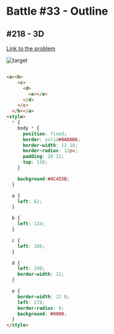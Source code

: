 # Battle #33 - Outline

## #218 - 3D

[Link to the problem](https://cssbattle.dev/play/218)

![target](https://cssbattle.dev/targets/218.png)

```html

<a><b>
    <c>
      <d>
        <e></e>
      </d>
    </c>
  </b></a>
<style>
  * {
    body * {
      position: fixed;
      border: solid#8AB8B6;
      border-width: 12 18;
      border-radius: 12px;
      padding: 28 12;
      top: 110;
    }

    background:#4C455B;
  }

  a {
    left: 62;
  }

  b {
    left: 134;
  }

  c {
    left: 206;
  }

  d {
    left: 290;
    border-width: 12;
  }

  e {
    border-width: 12 0;
    left: 278;
    border-radius: 0;
    background: #0000;
  }
</style>


```
